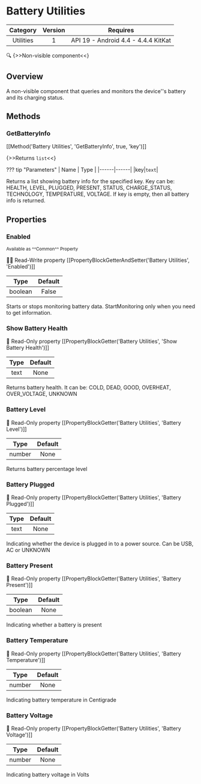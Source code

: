 # Battery Utilities

| Category | Version | Requires |
|:--------:|:-------:|:--------:|
|Utilities|1|API 19 - Android 4.4 - 4.4.4 KitKat|

:mag: {>>Non-visible component<<}

## Overview

A non-visible component that queries and monitors the device''s battery and its charging status.

## Methods

### GetBatteryInfo

[[Method('Battery Utilities', 'GetBatteryInfo', true, 'key')]]

{>>Returns `list`<<}

??? tip "Parameters"
    | Name | Type |
    |------|------|
    |key|`text`|


Returns a list showing battery info for the specified key. Key can be: HEALTH, LEVEL, PLUGGED, PRESENT, STATUS, CHARGE_STATUS, TECHNOLOGY, TEMPERATURE, VOLTAGE. If key is empty, then all battery info is returned.

## Properties

### Enabled

<small>Available as ^^Common^^ Property</small>

:eyes::pencil: Read-Write property
[[PropertyBlockGetterAndSetter('Battery Utilities', 'Enabled')]]

| Type | Default |
|:----:|:-------:|
|boolean|False|

Starts or stops monitoring battery data. StartMonitoring only when you need to get information.

### Show Battery Health

:eyes: Read-Only property
[[PropertyBlockGetter('Battery Utilities', 'Show Battery Health')]]

| Type | Default |
|:----:|:-------:|
|text|None|

Returns battery health. It can be: COLD, DEAD, GOOD, OVERHEAT, OVER_VOLTAGE, UNKNOWN

### Battery Level

:eyes: Read-Only property
[[PropertyBlockGetter('Battery Utilities', 'Battery Level')]]

| Type | Default |
|:----:|:-------:|
|number|None|

Returns battery percentage level

### Battery Plugged

:eyes: Read-Only property
[[PropertyBlockGetter('Battery Utilities', 'Battery Plugged')]]

| Type | Default |
|:----:|:-------:|
|text|None|

Indicating whether the device is plugged in to a power source. Can be USB, AC or UNKNOWN

### Battery Present

:eyes: Read-Only property
[[PropertyBlockGetter('Battery Utilities', 'Battery Present')]]

| Type | Default |
|:----:|:-------:|
|boolean|None|

Indicating whether a battery is present

### Battery Temperature

:eyes: Read-Only property
[[PropertyBlockGetter('Battery Utilities', 'Battery Temperature')]]

| Type | Default |
|:----:|:-------:|
|number|None|

Indicating battery temperature in Centigrade

### Battery Voltage

:eyes: Read-Only property
[[PropertyBlockGetter('Battery Utilities', 'Battery Voltage')]]

| Type | Default |
|:----:|:-------:|
|number|None|

Indicating battery voltage in Volts